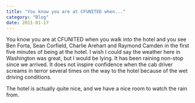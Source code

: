 ```yaml
---
title: "You know you are at CFUNITED when..."
category: "Blog"
date: 2011-01-17
---
```



You know you are at CFUNITED when you walk into the hotel and you see Ben Forta, Sean Corfield, Charlie Arehart and Raymond Camden in the first five minutes of being at the hotel. I wish I could say the weather here in Washington was great, but I would be lying. It has been raining non-stop since we arrived. It does not inspire confidence when the cab driver screams in terror several times on the way to the hotel because of the wet driving conditions.

The hotel is actually quite nice, and we have a nice room to watch the rain from.